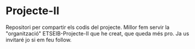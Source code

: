 # Projecte-II
Repositori per compartir els codis del projecte. Millor fem servir la "organització" ETSEIB-Projecte-II que he creat, que queda més pro.
Ja us invitaré jo si em feu follow.

